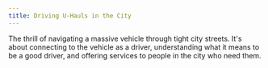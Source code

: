 ```yaml
---
title: Driving U-Hauls in the City
---
```


The thrill of navigating a massive vehicle through tight city streets. It's about connecting to the vehicle as a driver, understanding what it means to be a good driver, and offering services to people in the city who need them.
